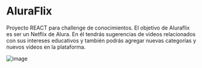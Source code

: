 # AluraFlix
Proyecto REACT para challenge de conocimientos.
El objetivo de Aluraflix es ser un Netflix de Alura. En él tendrás sugerencias de videos relacionados con sus intereses educativos y también podrás agregar nuevas categorías y nuevos videos en la plataforma.

![image](https://github.com/jjrh92/JulioFlix/assets/48032098/4f1a3770-dd8c-4f30-b6dc-981ac962900d)
